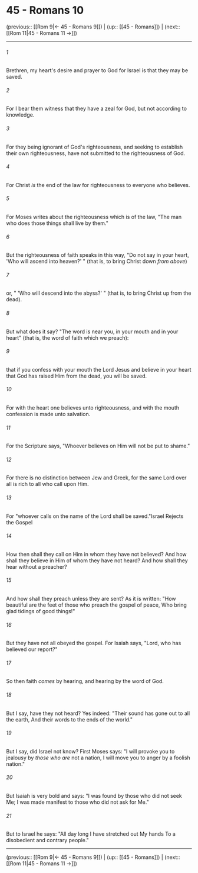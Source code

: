 # 45 - Romans 10

(previous:: [[Rom 9|← 45 - Romans 9]]) | (up:: [[45 - Romans]]) | (next:: [[Rom 11|45 - Romans 11 →]])

***


###### 1 
Brethren, my heart's desire and prayer to God for Israel is that they may be saved. 

###### 2 
For I bear them witness that they have a zeal for God, but not according to knowledge. 

###### 3 
For they being ignorant of God's righteousness, and seeking to establish their own righteousness, have not submitted to the righteousness of God. 

###### 4 
For Christ _is_ the end of the law for righteousness to everyone who believes. 

###### 5 
For Moses writes about the righteousness which is of the law, "The man who does those things shall live by them." 

###### 6 
But the righteousness of faith speaks in this way, "Do not say in your heart, 'Who will ascend into heaven?' " (that is, to bring Christ down _from above_) 

###### 7 
or, " 'Who will descend into the abyss?' " (that is, to bring Christ up from the dead). 

###### 8 
But what does it say? "The word is near you, in your mouth and in your heart" (that is, the word of faith which we preach): 

###### 9 
that if you confess with your mouth the Lord Jesus and believe in your heart that God has raised Him from the dead, you will be saved. 

###### 10 
For with the heart one believes unto righteousness, and with the mouth confession is made unto salvation. 

###### 11 
For the Scripture says, "Whoever believes on Him will not be put to shame." 

###### 12 
For there is no distinction between Jew and Greek, for the same Lord over all is rich to all who call upon Him. 

###### 13 
For "whoever calls on the name of the Lord shall be saved."Israel Rejects the Gospel 

###### 14 
How then shall they call on Him in whom they have not believed? And how shall they believe in Him of whom they have not heard? And how shall they hear without a preacher? 

###### 15 
And how shall they preach unless they are sent? As it is written: "How beautiful are the feet of those who preach the gospel of peace, Who bring glad tidings of good things!" 

###### 16 
But they have not all obeyed the gospel. For Isaiah says, "Lord, who has believed our report?" 

###### 17 
So then faith _comes_ by hearing, and hearing by the word of God. 

###### 18 
But I say, have they not heard? Yes indeed: "Their sound has gone out to all the earth, And their words to the ends of the world." 

###### 19 
But I say, did Israel not know? First Moses says: "I will provoke you to jealousy by _those who are_ not a nation, I will move you to anger by a foolish nation." 

###### 20 
But Isaiah is very bold and says: "I was found by those who did not seek Me; I was made manifest to those who did not ask for Me." 

###### 21 
But to Israel he says: "All day long I have stretched out My hands To a disobedient and contrary people."

***

(previous:: [[Rom 9|← 45 - Romans 9]]) | (up:: [[45 - Romans]]) | (next:: [[Rom 11|45 - Romans 11 →]])
